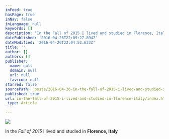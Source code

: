 ```yaml
---
inFeed: true
hasPage: true
inNav: false
inLanguage: null
keywords: []
description: 'In the Fall of 2015 I lived and studied in Florence, Italy'
datePublished: '2016-04-26T22:09:27.894Z'
dateModified: '2016-04-26T22:04:52.633Z'
title: ''
author: []
authors: []
publisher:
  name: null
  domain: null
  url: null
  favicon: null
starred: false
sourcePath: _posts/2016-04-26-in-the-fall-of-2015-i-lived-and-studied-in-florence-italy.md
published: true
url: in-the-fall-of-2015-i-lived-and-studied-in-florence-italy/index.html
_type: Article

---
```

![](https://the-grid-user-content.s3-us-west-2.amazonaws.com/3e3f4202-fd63-4dd1-b8ed-3061f36c0c77.jpg)

In the _Fall of 2015_ I lived and studied in **Florence, Italy**